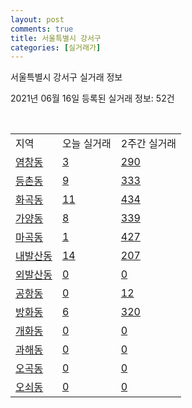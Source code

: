 ```yaml
---
layout: post
comments: true
title: 서울특별시 강서구
categories: [실거래가]
---
```


서울특별시 강서구 실거래 정보

2021년 06월 16일 등록된 실거래 정보: 52건

<script type="text/javascript">
  google.charts.load('current', {'packages':['corechart']});
  google.charts.setOnLoadCallback(drawChart);

  function drawChart() {
    var data = google.visualization.arrayToDataTable([['거래일', '매매', '전월세', '전매'], ['2021-02', 0, 39, 0], ['2021-03', 29, 194, 0], ['2021-04', 217, 684, 0], ['2021-05', 298, 674, 0], ['2021-06', 5, 222, 0]]);

    var options = {
      title: '최근 유형별 거래량 추이',
      legend: { position: 'bottom' }
    };

    var chart = new google.visualization.LineChart(document.getElementById('columnchart_material'));
    chart.draw(data, (options));
  }
</script>

<div id="columnchart_material" style="width: 450px; margin-left: -35px"></div>
<br>
<table class="sortable">
  <tr>
    <td>지역</td>
    <td>오늘 실거래</td>
    <td>2주간 실거래</td>
  </tr>

  
  <tr class="item">
    <td><a href="1150010100.html">염창동</a></td>
    <td><a href="1150010100.html">3</a></td>
    <td><a href="1150010100.html">290</a></td>
  </tr>
    

  <tr class="item">
    <td><a href="1150010200.html">등촌동</a></td>
    <td><a href="1150010200.html">9</a></td>
    <td><a href="1150010200.html">333</a></td>
  </tr>
    

  <tr class="item">
    <td><a href="1150010300.html">화곡동</a></td>
    <td><a href="1150010300.html">11</a></td>
    <td><a href="1150010300.html">434</a></td>
  </tr>
    

  <tr class="item">
    <td><a href="1150010400.html">가양동</a></td>
    <td><a href="1150010400.html">8</a></td>
    <td><a href="1150010400.html">339</a></td>
  </tr>
    

  <tr class="item">
    <td><a href="1150010500.html">마곡동</a></td>
    <td><a href="1150010500.html">1</a></td>
    <td><a href="1150010500.html">427</a></td>
  </tr>
    

  <tr class="item">
    <td><a href="1150010600.html">내발산동</a></td>
    <td><a href="1150010600.html">14</a></td>
    <td><a href="1150010600.html">207</a></td>
  </tr>
    

  <tr class="item">
    <td><a href="1150010700.html">외발산동</a></td>
    <td><a href="1150010700.html">0</a></td>
    <td><a href="1150010700.html">0</a></td>
  </tr>
    

  <tr class="item">
    <td><a href="1150010800.html">공항동</a></td>
    <td><a href="1150010800.html">0</a></td>
    <td><a href="1150010800.html">12</a></td>
  </tr>
    

  <tr class="item">
    <td><a href="1150010900.html">방화동</a></td>
    <td><a href="1150010900.html">6</a></td>
    <td><a href="1150010900.html">320</a></td>
  </tr>
    

  <tr class="item">
    <td><a href="1150011000.html">개화동</a></td>
    <td><a href="1150011000.html">0</a></td>
    <td><a href="1150011000.html">0</a></td>
  </tr>
    

  <tr class="item">
    <td><a href="1150011100.html">과해동</a></td>
    <td><a href="1150011100.html">0</a></td>
    <td><a href="1150011100.html">0</a></td>
  </tr>
    

  <tr class="item">
    <td><a href="1150011200.html">오곡동</a></td>
    <td><a href="1150011200.html">0</a></td>
    <td><a href="1150011200.html">0</a></td>
  </tr>
    

  <tr class="item">
    <td><a href="1150011300.html">오쇠동</a></td>
    <td><a href="1150011300.html">0</a></td>
    <td><a href="1150011300.html">0</a></td>
  </tr>
    


</table>


    